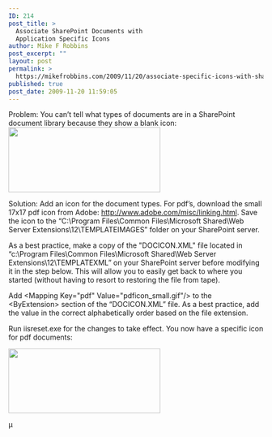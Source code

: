 ```yaml
---
ID: 214
post_title: >
  Associate SharePoint Documents with
  Application Specific Icons
author: Mike F Robbins
post_excerpt: ""
layout: post
permalink: >
  https://mikefrobbins.com/2009/11/20/associate-specific-icons-with-sharepoint-document-types/
published: true
post_date: 2009-11-20 11:59:05
---
```

Problem:
You can’t tell what types of documents are in a SharePoint document library because they show a blank icon:
<a href="http://mikefrobbins.com/wp-content/uploads/2009/11/sp-icon1.png"><img class="alignnone size-medium wp-image-216" title="sp-icon1" alt="" src="http://mikefrobbins.com/wp-content/uploads/2009/11/sp-icon1.png?w=300" width="300" height="128" /></a>

Solution:
Add an icon for the document types. For pdf’s, download the small 17x17 pdf icon from Adobe: <a href="http://www.adobe.com/misc/linking.html">http://www.adobe.com/misc/linking.html</a>. Save the icon to the “C:\Program Files\Common Files\Microsoft Shared\Web Server Extensions\12\TEMPLATEIMAGES” folder on your SharePoint server.

As a best practice, make a copy of the "DOCICON.XML" file located in “c:\Program Files\Common Files\Microsoft Shared\Web Server Extensions\12\TEMPLATEXML” on your SharePoint server before modifying it in the step below. This will allow you to easily get back to where you started (without having to resort to restoring the file from tape).

Add &lt;Mapping Key="pdf" Value="pdficon_small.gif"/&gt; to the &lt;ByExtension&gt; section of the “DOCICON.XML” file. As a best practice, add the value in the correct alphabetically order based on the file extension.

Run iisreset.exe for the changes to take effect. You now have a specific icon for pdf documents:

<a href="http://mikefrobbins.com/wp-content/uploads/2009/11/sp-icon2.png"><img class="alignnone size-medium wp-image-217" title="sp-icon2" alt="" src="http://mikefrobbins.com/wp-content/uploads/2009/11/sp-icon2.png?w=300" width="300" height="127" /></a>

µ